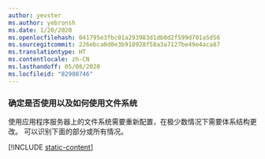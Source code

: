 ```yaml
---
author: yevster
ms.author: yebronsh
ms.date: 1/20/2020
ms.openlocfilehash: 041795e3fbc01a293983d1db0d2f599d701a5d56
ms.sourcegitcommit: 226ebca0d0e3b918928f58a3a7127be49e4aca87
ms.translationtype: HT
ms.contentlocale: zh-CN
ms.lasthandoff: 05/08/2020
ms.locfileid: "82988746"
---
```

### <a name="determine-whether-and-how-the-file-system-is-used"></a>确定是否使用以及如何使用文件系统

使用应用程序服务器上的文件系统需要重新配置，在极少数情况下需要体系结构更改。 可以识别下面的部分或所有情况。

[!INCLUDE [static-content](static-content.md)]
